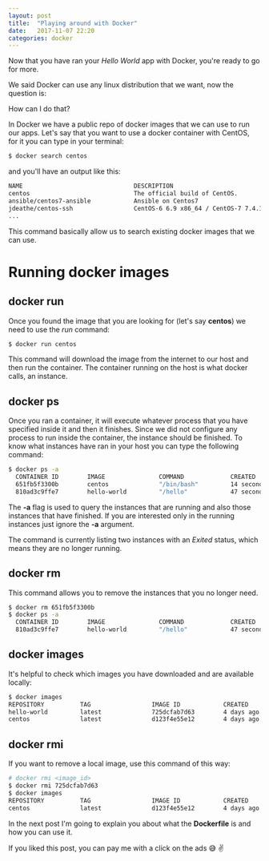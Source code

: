 ```yaml
---
layout: post
title:  "Playing around with Docker"
date:   2017-11-07 22:20
categories: docker
---
```


Now that you have ran your *Hello World* app with Docker, you're ready to go for more.

We said Docker can use any linux distribution that we want, now the question is:

How can I do that?

In Docker we have a public repo of docker images that we can use to run our apps.
Let's say that you want to use a docker container with CentOS, for it you can type in your terminal:
  
```sh
$ docker search centos
```  
  
and you'll have an output like this:

```sh
NAME                               DESCRIPTION                                     STARS               OFFICIAL            AUTOMATED
centos                             The official build of CentOS.                   3789                [OK]                
ansible/centos7-ansible            Ansible on Centos7                              103                                     [OK]
jdeathe/centos-ssh                 CentOS-6 6.9 x86_64 / CentOS-7 7.4.1708 x8...   89                                      [OK]
...
```

This command basically allow us to search existing docker images that we can use.

# Running docker images

## docker run
Once you found the image that you are looking for (let's say **centos**) we need to use the *run* command:

```sh
$ docker run centos
```

This command will download the image from the internet to our host and then run the container.
The container running on the host is what docker calls, an instance.

## docker ps
Once you ran a container, it will execute whatever process that you have specified inside it and then it finishes.
Since we did not configure any process to run inside the container, the instance should be finished. 
To know what instances have ran in your host you can type the following command:
```sh
$ docker ps -a
  CONTAINER ID        IMAGE               COMMAND             CREATED             STATUS                      PORTS               NAMES
  651fb5f3300b        centos              "/bin/bash"         14 seconds ago      Exited (0) 12 seconds ago                       musing_hoover
  810ad3c9ffe7        hello-world         "/hello"            47 seconds ago      Exited (0) 46 seconds ago                       objective_hawking
```

The **-a** flag is used to query the instances that are running and also those instances that have finished.
If you are interested only in the running instances just ignore the **-a** argument.

The command is currently listing two instances with an *Exited* status, which means they are no longer running.

## docker rm
This command allows you to remove the instances that you no longer need. 
```sh
$ docker rm 651fb5f3300b
$ docker ps -a
  CONTAINER ID        IMAGE               COMMAND             CREATED             STATUS                      PORTS               NAMES  
  810ad3c9ffe7        hello-world         "/hello"            47 seconds ago      Exited (0) 46 seconds ago                       objective_hawking
```

## docker images
It's helpful to check which images you have downloaded and are available locally:
```sh
$ docker images
REPOSITORY          TAG                 IMAGE ID            CREATED             SIZE
hello-world         latest              725dcfab7d63        4 days ago          1.84kB
centos              latest              d123f4e55e12        4 days ago          197MB
```

## docker rmi
If you want to remove a local image, use this command of this way:
```sh
# docker rmi <image_id>
$ docker rmi 725dcfab7d63
$ docker images
REPOSITORY          TAG                 IMAGE ID            CREATED             SIZE
centos              latest              d123f4e55e12        4 days ago          197MB
```

In the next post I'm going to explain you about what the **Dockerfile** is and how you can use it. 

If you liked this post, you can pay me with a click on the ads :sweat_smile: :v:

<script async src="//pagead2.googlesyndication.com/pagead/js/adsbygoogle.js"></script>
<!-- inferior -->
<ins class="adsbygoogle"
     style="display:inline-block;width:728px;height:90px"
     data-ad-client="ca-pub-5428825449848403"
     data-ad-slot="1328012179"></ins>
<script>
(adsbygoogle = window.adsbygoogle || []).push({});
</script>